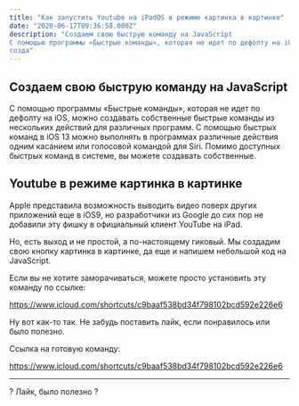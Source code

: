 ```yaml
---
title: "Как запустить Youtube на iPadOS в режиме картинка в картинке"
date: "2020-06-17T09:36:58.000Z"
description: "Создаем свою быструю команду на JavaScript
С помощью программы «Быстрые команды», которая не идет по дефолту на iOS, можно
созда"
---
```


<h2 id="-javascript">Создаем свою быструю команду на JavaScript</h2><p>С помощью программы «Быстрые команды», которая не идет по дефолту на iOS, можно создавать собственные быстрые команды из нескольких действий для различных программ. С помощью быстрых команд в iOS 13 можно выполнять в программах различные действия одним касанием или голосовой командой для Siri. Помимо доступных быстрых команд в системе, вы можете создавать собственные.</p><h2 id="youtube-">Youtube в режиме картинка в картинке</h2><p>Apple представила возможность выводить видео поверх других приложений еще в iOS9, но разработчики из Google до сих пор не добавили эту фишку в официальный клиент YouTube на iPad.</p><p>Но, есть выход и не простой, а по-настоящему гиковый. Мы создадим свою кнопку картинка в картинке, да еще и напишем небольшой код на JavaScript.</p><p>Если вы не хотите заморачиваться, можете просто установить эту команду по ссылке:</p><a target="_blank" href="https://www.icloud.com/shortcuts/c9baaf538bd34f798102bcd592e226e6">https://www.icloud.com/shortcuts/c9baaf538bd34f798102bcd592e226e6</a><p>Ну вот как-то так. Не забудь поставить лайк, если понравилось или было полезно.</p><p>Ссылка на готовую команду:</p><a target="_blank" href="https://www.icloud.com/shortcuts/c9baaf538bd34f798102bcd592e226e6">https://www.icloud.com/shortcuts/c9baaf538bd34f798102bcd592e226e6</a><hr>
<div onclick="likePost();this.innerHTML='Спасибо!'" class="likeButton">
     ? Лайк, было полезно ?
</div>

